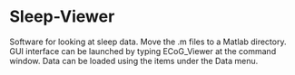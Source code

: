 # Sleep-Viewer
Software for looking at sleep data.
Move the .m files to a Matlab directory. GUI interface can be launched by typing ECoG_Viewer at the command window.
Data can be loaded using the items under the Data menu.
